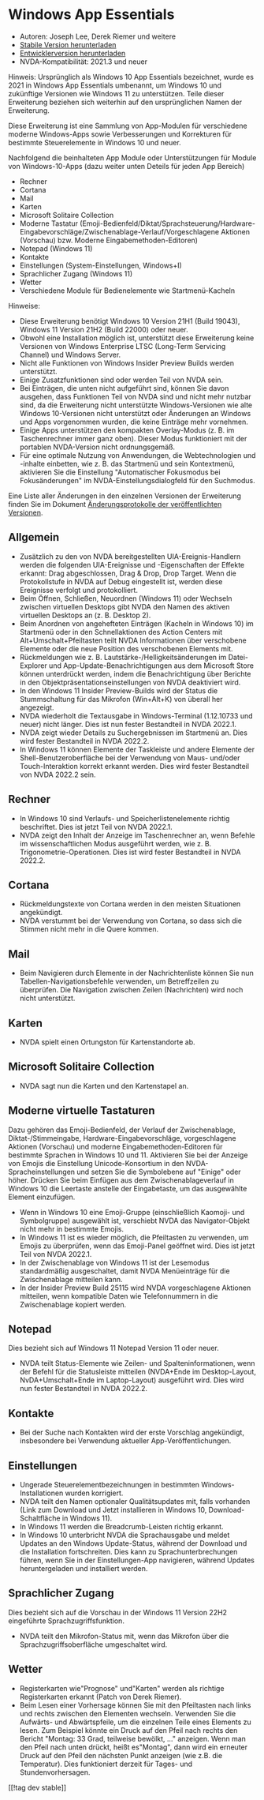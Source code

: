 # Windows App Essentials #

* Autoren: Joseph Lee, Derek Riemer und weitere
* [Stabile Version herunterladen][1]
* [Entwicklerversion herunterladen][2]
* NVDA-Kompatibilität: 2021.3 und neuer

Hinweis: Ursprünglich als Windows 10 App Essentials bezeichnet, wurde es
2021 in Windows App Essentials umbenannt, um Windows 10 und zukünftige
Versionen wie Windows 11 zu unterstützen. Teile dieser Erweiterung beziehen
sich weiterhin auf den ursprünglichen Namen der Erweiterung.

Diese Erweiterung ist eine Sammlung von App-Modulen für verschiedene moderne
Windows-Apps sowie Verbesserungen und Korrekturen für bestimmte
Steuerelemente in Windows 10 und neuer.

Nachfolgend die beinhalteten App Module oder Unterstützungen für Module von
Windows-10-Apps (dazu weiter unten Deteils für jeden App Bereich)

* Rechner
* Cortana
* Mail
* Karten
* Microsoft Solitaire Collection
* Moderne Tastatur
  (Emoji-Bedienfeld/Diktat/Sprachsteuerung/Hardware-Eingabevorschläge/Zwischenablage-Verlauf/Vorgeschlagene
  Aktionen (Vorschau) bzw. Moderne Eingabemethoden-Editoren)
* Notepad (Windows 11)
* Kontakte
* Einstellungen (System-Einstellungen, Windows+I)
* Sprachlicher Zugang (Windows 11)
* Wetter
* Verschiedene Module für Bedienelemente wie Startmenü-Kacheln

Hinweise:

* Diese Erweiterung benötigt Windows 10 Version 21H1 (Build 19043), Windows
  11 Version 21H2 (Build 22000) oder neuer.
* Obwohl eine Installation möglich ist, unterstützt diese Erweiterung keine
  Versionen von Windows Enterprise LTSC (Long-Term Servicing Channel) und
  Windows Server.
* Nicht alle Funktionen von Windows Insider Preview Builds werden
  unterstützt.
* Einige Zusatzfunktionen sind oder werden Teil von NVDA sein.
* Bei Einträgen, die unten nicht aufgeführt sind, können Sie davon ausgehen,
  dass Funktionen Teil von NVDA sind und nicht mehr nutzbar sind, da die
  Erweiterung nicht unterstützte Windows-Versionen wie alte Windows
  10-Versionen nicht unterstützt oder Änderungen an Windows und Apps
  vorgenommen wurden, die keine Einträge mehr vornehmen.
* Einige Apps unterstützen den kompakten Overlay-Modus (z. B. im
  Taschenrechner immer ganz oben). Dieser Modus funktioniert mit der
  portablen NVDA-Version nicht ordnungsgemäß.
* Für eine optimale Nutzung von Anwendungen, die Webtechnologien und
  -inhalte einbetten, wie z. B. das Startmenü und sein Kontextmenü,
  aktivieren Sie die Einstellung "Automatischer Fokusmodus bei
  Fokusänderungen" im NVDA-Einstellungsdialogfeld für den Suchmodus.

Eine Liste aller Änderungen in den einzelnen Versionen der Erweiterung
finden Sie im Dokument [Änderungsprotokolle  der veröffentlichten
Versionen][3].

## Allgemein

* Zusätzlich zu den von NVDA bereitgestellten UIA-Ereignis-Handlern werden
  die folgenden UIA-Ereignisse und -Eigenschaften der Effekte erkannt: Drag
  abgeschlossen, Drag & Drop, Drop Target. Wenn die Protokollstufe in NVDA
  auf Debug eingestellt ist, werden diese Ereignisse verfolgt und
  protokolliert.
* Beim Öffnen, Schließen, Neuordnen (Windows 11) oder Wechseln zwischen
  virtuellen Desktops gibt NVDA den Namen des aktiven virtuellen Desktops an
  (z. B. Desktop 2).
* Beim Anordnen von angehefteten Einträgen (Kacheln in Windows 10) im
  Startmenü oder in den Schnellaktionen des Action Centers mit
  Alt+Umschalt+Pfeiltasten teilt NVDA Informationen über verschobene
  Elemente oder die neue Position des verschobenen Elements mit.
* Rückmeldungen wie z. B. Lautstärke-/Helligkeitsänderungen im
  Datei-Explorer und App-Update-Benachrichtigungen aus dem Microsoft Store
  können unterdrückt werden, indem die Benachrichtigung über Berichte in den
  Objektpräsentationseinstellungen von NVDA deaktiviert wird.
* In den Windows 11 Insider Preview-Builds wird der Status die
  Stummschaltung für das Mikrofon (Win+Alt+K) von überall her angezeigt.
* NVDA wiederholt die Textausgabe in Windows-Terminal (1.12.10733 und neuer)
  nicht länger. Dies ist nun fester Bestandteil in NVDA 2022.1.
* NVDA zeigt wieder Details zu Suchergebnissen im Startmenü an. Dies wird
  fester Bestandteil in NVDA 2022.2.
* In Windows 11 können Elemente der Taskleiste und andere Elemente der
  Shell-Benutzeroberfläche bei der Verwendung von Maus- und/oder
  Touch-Interaktion korrekt erkannt werden. Dies wird fester Bestandteil von
  NVDA 2022.2 sein.

## Rechner

* In Windows 10 sind Verlaufs- und Speicherlistenelemente richtig
  beschriftet. Dies ist jetzt Teil von NVDA 2022.1.
* NVDA zeigt den Inhalt der Anzeige im Taschenrechner an, wenn Befehle im
  wissenschaftlichen Modus ausgeführt werden, wie
  z. B. Trigonometrie-Operationen. Dies ist wird fester Bestandteil in NVDA
  2022.2.

## Cortana

* Rückmeldungstexte von Cortana werden in den meisten Situationen
  angekündigt.
* NVDA verstummt bei der Verwendung von Cortana, so dass sich die Stimmen
  nicht mehr in die Quere kommen.

## Mail

* Beim Navigieren durch Elemente in der Nachrichtenliste können Sie nun
  Tabellen-Navigationsbefehle verwenden, um Betreffzeilen zu überprüfen. Die
  Navigation zwischen Zeilen (Nachrichten) wird noch nicht unterstützt.

## Karten

* NVDA spielt einen Ortungston für Kartenstandorte ab.

## Microsoft Solitaire Collection

* NVDA sagt nun die Karten und den Kartenstapel an.

## Moderne virtuelle Tastaturen

Dazu gehören das Emoji-Bedienfeld, der Verlauf der Zwischenablage,
Diktat-/Stimmeingabe, Hardware-Eingabevorschläge, vorgeschlagene Aktionen
(Vorschau) und moderne Eingabemethoden-Editoren für bestimmte Sprachen in
Windows 10 und 11. Aktivieren Sie bei der Anzeige von Emojis die Einstellung
Unicode-Konsortium in den NVDA-Spracheinstellungen und setzen Sie die
Symbolebene auf "Einige" oder höher. Drücken Sie beim Einfügen aus dem
Zwischenablageverlauf in Windows 10 die Leertaste anstelle der Eingabetaste,
um das ausgewählte Element einzufügen.

* Wenn in Windows 10 eine Emoji-Gruppe (einschließlich Kaomoji- und
  Symbolgruppe) ausgewählt ist, verschiebt NVDA das Navigator-Objekt nicht
  mehr in bestimmte Emojis.
* In Windows 11 ist es wieder möglich, die Pfeiltasten zu verwenden, um
  Emojis zu überprüfen, wenn das Emoji-Panel geöffnet wird. Dies ist jetzt
  Teil von NVDA 2022.1.
* In der Zwischenablage von Windows 11 ist der Lesemodus standardmäßig
  ausgeschaltet, damit NVDA Menüeinträge für die Zwischenablage mitteilen
  kann.
* In der Insider Preview Build 25115 wird NVDA vorgeschlagene Aktionen
  mitteilen, wenn kompatible Daten wie Telefonnummern in die Zwischenablage
  kopiert werden.

## Notepad

Dies bezieht sich auf Windows 11 Notepad Version 11 oder neuer.

* NVDA teilt Status-Elemente wie Zeilen- und Spalteninformationen, wenn der
  Befehl für die Statusleiste mitteilen (NVDA+Ende im Desktop-Layout,
  NvDA+Umschalt+Ende im Laptop-Layout) ausgeführt wird. Dies wird nun fester
  Bestandteil in NVDA 2022.2.

## Kontakte

* Bei der Suche nach Kontakten wird der erste Vorschlag angekündigt,
  insbesondere bei Verwendung aktueller App-Veröffentlichungen.

## Einstellungen

* Ungerade Steuerelementbezeichnungen in bestimmten Windows-Installationen
  wurden korrigiert.
* NVDA teilt den Namen optionaler Qualitätsupdates mit, falls vorhanden
  (Link zum Download und Jetzt installieren in Windows 10,
  Download-Schaltfläche in Windows 11).
* In Windows 11 werden die Breadcrumb-Leisten richtig erkannt.
* In Windows 10 unterbricht NVDA die Sprachausgabe und meldet Updates an den
  Windows Update-Status, während der Download und die Installation
  fortschreiten. Dies kann zu Sprachunterbrechungen führen, wenn Sie in der
  Einstellungen-App navigieren, während Updates heruntergeladen und
  installiert werden.

## Sprachlicher Zugang

Dies bezieht sich auf die Vorschau in der Windows 11 Version 22H2
eingeführte Sprachzugriffsfunktion.

* NVDA teilt den Mikrofon-Status mit, wenn das Mikrofon über die
  Sprachzugriffsoberfläche umgeschaltet wird.

## Wetter

* Registerkarten wie"Prognose" und"Karten" werden als richtige
  Registerkarten erkannt (Patch von Derek Riemer).
* Beim Lesen einer Vorhersage können Sie mit den Pfeiltasten nach links und
  rechts zwischen den Elementen wechseln. Verwenden Sie die Aufwärts- und
  Abwärtspfeile, um die einzelnen Teile eines Elements zu lesen. Zum
  Beispiel könnte ein Druck auf den Pfeil nach rechts den Bericht "Montag:
  33 Grad, teilweise bewölkt, ..." anzeigen. Wenn man den Pfeil nach unten
  drückt, heißt es"Montag", dann wird ein erneuter Druck auf den Pfeil den
  nächsten Punkt anzeigen (wie z.B. die Temperatur). Dies funktioniert
  derzeit für Tages- und Stundenvorhersagen.

[[!tag dev stable]]

[1]: https://addons.nvda-project.org/files/get.php?file=w10

[2]: https://addons.nvda-project.org/files/get.php?file=w10-dev

[3]: https://github.com/josephsl/wintenapps/wiki/w10changelog
